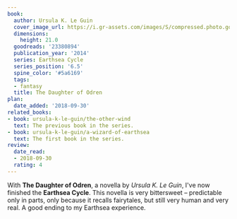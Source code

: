 ```yaml
---
book:
  author: Ursula K. Le Guin
  cover_image_url: https://i.gr-assets.com/images/S/compressed.photo.goodreads.com/books/1422929380l/23380894.jpg
  dimensions:
    height: 21.0
  goodreads: '23380894'
  publication_year: '2014'
  series: Earthsea Cycle
  series_position: '6.5'
  spine_color: '#5a6169'
  tags:
  - fantasy
  title: The Daughter of Odren
plan:
  date_added: '2018-09-30'
related_books:
- book: ursula-k-le-guin/the-other-wind
  text: The previous book in the series.
- book: ursula-k-le-guin/a-wizard-of-earthsea
  text: The first book in the series.
review:
  date_read:
  - 2018-09-30
  rating: 4
---
```


With **The Daughter of Odren**, a novella by *Ursula K. Le Guin*, I've now finished the **Earthsea Cycle**. This novella
is very bittersweet – predictable only in parts, only because it recalls fairytales, but still very human and very real.
A good ending to my Earthsea experience.
